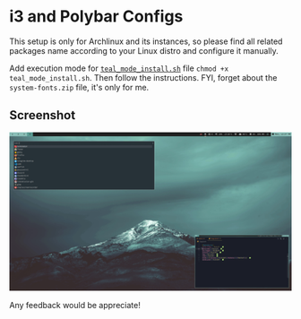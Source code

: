 # i3 and Polybar Configs

This setup is only for Archlinux and its instances, so please find all related packages name according to your Linux distro and configure it manually.

Add execution mode for [`teal_mode_install.sh`](https://github.com/nubilfi/dotfiles/blob/master/i3wm-polybar/teal_mode_install.sh) file `chmod +x teal_mode_install.sh`. Then follow the instructions. FYI, forget about the `system-fonts.zip` file, it's only for me.

## Screenshot

![screenshot](https://github.com/nubilfi/dotfiles/blob/master/i3wm-polybar/ss/teal_mode_ss.png?raw=true)

Any feedback would be appreciate!
